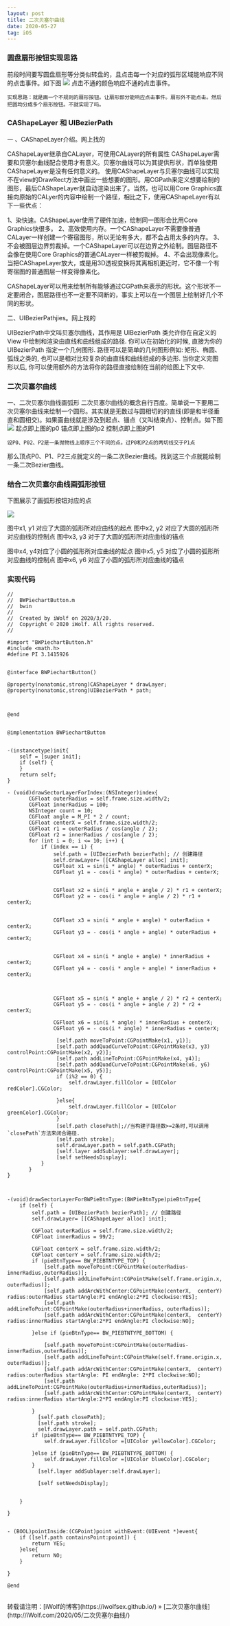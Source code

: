 ```yaml
---
layout: post
title: 二次贝塞尔曲线
date: 2020-05-27
tag: iOS
---
```

### 圆盘扇形按钮实现思路

前段时间要写圆盘扇形等分类似转盘的，且点击每一个对应的弧形区域能响应不同的点击事件。如下图
<img src="/images/posts/二次贝塞尔曲线/扇形圆盘.jpg" >
点击不通的颜色响应不通的点击事件。

```
实现思路：就是画一个不规则的扇形按钮。让扇形部分能响应点击事件。扇形外不能点击。然后把圆均分成多个扇形按钮。不就实现了吗。

```

### CAShapeLayer 和 UIBezierPath

一 、CAShapeLayer介绍。网上找的

CAShapeLayer继承自CALayer，可使用CALayer的所有属性
CAShapeLayer需要和贝塞尔曲线配合使用才有意义。贝塞尔曲线可以为其提供形状，而单独使用CAShapeLayer是没有任何意义的。
使用CAShapeLayer与贝塞尔曲线可以实现不在view的DrawRect方法中画出一些想要的图形。用CGPath来定义想要绘制的图形，最后CAShapeLayer就自动渲染出来了。当然，也可以用Core Graphics直接向原始的CALyer的内容中绘制一个路径，相比之下，使用CAShapeLayer有以下一些优点：

1、染快速。CAShapeLayer使用了硬件加速，绘制同一图形会比用Core Graphics快很多。
2、高效使用内存。一个CAShapeLayer不需要像普通CALayer一样创建一个寄宿图形，所以无论有多大，都不会占用太多的内存。
3、不会被图层边界剪裁掉。一个CAShapeLayer可以在边界之外绘制。图层路径不会像在使用Core Graphics的普通CALayer一样被剪裁掉。
4、不会出现像素化。当把CAShapeLayer放大，或是用3D透视变换将其离相机更近时，它不像一个有寄宿图的普通图层一样变得像素化。

CAShapeLayer可以用来绘制所有能够通过CGPath来表示的形状。这个形状不一定要闭合，图层路径也不一定要不间断的，事实上可以在一个图层上绘制好几个不同的形状。

二、UIBezierPathjies。网上找的

UIBezierPath中文叫贝塞尔曲线，其作用是 UIBezierPath 类允许你在自定义的 View 中绘制和渲染由直线和曲线组成的路径. 你可以在初始化的时候, 直接为你的 UIBezierPath 指定一个几何图形. 路径可以是简单的几何图形例如: 矩形、椭圆、弧线之类的, 也可以是相对比较复杂的由直线和曲线组成的多边形. 当你定义完图形以后, 你可以使用额外的方法将你的路径直接绘制在当前的绘图上下文中.

### 二次贝塞尔曲线

一、二次贝塞尔曲线画弧形
二次贝塞尔曲线的概念自行百度。简单说一下要用二次贝塞尔曲线来绘制一个圆形。其实就是无数过与圆相切的的直线(即是和半径垂直和圆相交)。如果画曲线就是涉及到起点、锚点（又叫结束点）、控制点。如下图
<img src="/images/posts/二次贝塞尔曲线/二次贝塞尔曲线.png" >
起点即上图的p0
锚点即上图的p2
控制点即上图的P1

```
设P0、P02、P2是一条抛物线上顺序三个不同的点。过P0和P2点的两切线交于P1点

```
那么顶点P0、P1、P2三点就定义的一条二次Bezier曲线。找到这三个点就能绘制一条二次Bezier曲线。

### 结合二次贝塞尔曲线画弧形按钮

下图展示了画弧形按钮对应的点

<img src="/images/posts/二次贝塞尔曲线/画弧形曲线.jpg" >

图中x1, y1 对应了大圆的弧形所对应曲线的起点
图中x2, y2 对应了大圆的弧形所对应曲线的控制点
图中x3, y3 对于了大圆的弧形所对应曲线的锚点

图中x4, y4对应了小圆的弧形所对应曲线的起点
图中x5, y5 对应了小圆的弧形所对应曲线的控制点
图中x6, y6 对应了小圆的弧形所对应曲线的锚点

### 实现代码


```
//
//  BWPiechartButton.m
//  bwin
//
//  Created by iWolf on 2020/3/20.
//  Copyright © 2020 iWolf. All rights reserved.
//

#import "BWPiechartButton.h"
#include <math.h>
#define PI 3.1415926


@interface BWPiechartButton()

@property(nonatomic,strong)CAShapeLayer * drawLayer;
@property(nonatomic,strong)UIBezierPath * path;



@end


@implementation BWPiechartButton


-(instancetype)init{
    self = [super init];
    if (self) {
    }
    return self;
}

- (void)drawSectorLayerForIndex:(NSInteger)index{
       CGFloat outerRadius = self.frame.size.width/2;
       CGFloat innerRadius = 100;
       NSInteger count = 10;
       CGFloat angle = M_PI * 2 / count;
       CGFloat centerX = self.frame.size.width/2;
       CGFloat r1 = outerRadius / cos(angle / 2);
       CGFloat r2 = innerRadius / cos(angle / 2);
       for (int i = 0; i <= 10; i++) {
           if (index == i) {
               self.path = [UIBezierPath bezierPath]; // 创建路径
               self.drawLayer= [[CAShapeLayer alloc] init];
               CGFloat x1 = sin(i * angle) * outerRadius + centerX;
               CGFloat y1 = - cos(i * angle) * outerRadius + centerX;
               
               
               CGFloat x2 = sin(i * angle + angle / 2) * r1 + centerX;
               CGFloat y2 = - cos(i * angle + angle / 2) * r1 + centerX;
               
               
               CGFloat x3 = sin(i * angle + angle) * outerRadius + centerX;
               CGFloat y3 = - cos(i * angle + angle) * outerRadius + centerX;
               
               
               CGFloat x4 = sin(i * angle + angle) * innerRadius + centerX;
               CGFloat y4 = - cos(i * angle + angle) * innerRadius + centerX;
               
               
               
               CGFloat x5 = sin(i * angle + angle / 2) * r2 + centerX;
               CGFloat y5 = - cos(i * angle + angle / 2) * r2 + centerX;
               
               CGFloat x6 = sin(i * angle) * innerRadius + centerX;
               CGFloat y6 = - cos(i * angle) * innerRadius + centerX;

                [self.path moveToPoint:CGPointMake(x1, y1)];
                [self.path addQuadCurveToPoint:CGPointMake(x3, y3) controlPoint:CGPointMake(x2, y2)];
                [self.path addLineToPoint:CGPointMake(x4, y4)];
                [self.path addQuadCurveToPoint:CGPointMake(x6, y6) controlPoint:CGPointMake(x5, y5)];
                if (i%2 == 0) {
                    self.drawLayer.fillColor = [UIColor redColor].CGColor;
                   
                }else{
                    self.drawLayer.fillColor = [UIColor greenColor].CGColor;
                }
                [self.path closePath];//当构建子路径数>=2条时,可以调用`closePath`方法来闭合路径.
                [self.path stroke];
                self.drawLayer.path = self.path.CGPath;
                [self.layer addSublayer:self.drawLayer];
                [self setNeedsDisplay];
           }
       }
}



-(void)drawSectorLayerForBWPieBtnType:(BWPieBtnType)pieBtnType{
    if (self) {
        self.path = [UIBezierPath bezierPath]; // 创建路径
        self.drawLayer= [[CAShapeLayer alloc] init];
        
        CGFloat outerRadius = self.frame.size.width/2;
        CGFloat innerRadius = 99/2;
        
        CGFloat centerX = self.frame.size.width/2;
        CGFloat centerY = self.frame.size.width/2;
        if (pieBtnType== BW_PIEBTNTYPE_TOP) {
            [self.path moveToPoint:CGPointMake(outerRadius-innerRadius,outerRadius)];
            [self.path addLineToPoint:CGPointMake(self.frame.origin.x, outerRadius)];
            [self.path addArcWithCenter:CGPointMake(centerX,  centerY) radius:outerRadius startAngle:PI endAngle:2*PI clockwise:YES];
            [self.path addLineToPoint:CGPointMake(outerRadius+innerRadius, outerRadius)];
            [self.path addArcWithCenter:CGPointMake(centerX,  centerY) radius:innerRadius startAngle:2*PI endAngle:PI clockwise:NO];
           
        }else if (pieBtnType== BW_PIEBTNTYPE_BOTTOM) {
            
            [self.path moveToPoint:CGPointMake(outerRadius-innerRadius,outerRadius)];
            [self.path addLineToPoint:CGPointMake(self.frame.origin.x, outerRadius)];
            [self.path addArcWithCenter:CGPointMake(centerX,  centerY) radius:outerRadius startAngle: PI endAngle: 2*PI clockwise:NO];
            [self.path addLineToPoint:CGPointMake(outerRadius+innerRadius,outerRadius)];
            [self.path addArcWithCenter:CGPointMake(centerX,  centerY) radius:innerRadius startAngle:2*PI endAngle:PI clockwise:YES];

        }
          [self.path closePath];
          [self.path stroke];
          self.drawLayer.path = self.path.CGPath;
        if (pieBtnType== BW_PIEBTNTYPE_TOP) {
            self.drawLayer.fillColor =[UIColor yellowColor].CGColor;

        }else if (pieBtnType== BW_PIEBTNTYPE_BOTTOM) {
            self.drawLayer.fillColor =[UIColor blueColor].CGColor;
        }
          [self.layer addSublayer:self.drawLayer];

          [self setNeedsDisplay];


    }

}


- (BOOL)pointInside:(CGPoint)point withEvent:(UIEvent *)event{
    if ([self.path containsPoint:point]) {
        return YES;
    }else{
        return NO;
    }

}

@end

```
<br>
转载请注明：[iWolf的博客](https://iwolfsex.github.io/) » [二次贝塞尔曲线](http://iWolf.com/2020/05/二次贝塞尔曲线/)  

